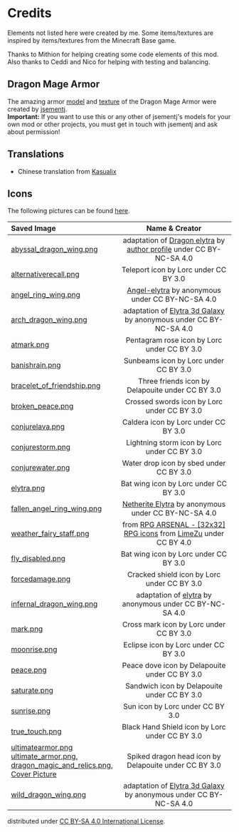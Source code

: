 # Credits
Elements not listed here were created by me. Some items/textures are inspired by items/textures from the Minecraft Base game.

Thanks to Mithion for helping creating some code elements of this mod. Also thanks to Ceddi and Nico for helping with testing and balancing.

## Dragon Mage Armor
The amazing armor [model](/src/main/resources/assets/dragonmagicandrelics/geo/dragon_mage_armor.geo.json) 
and [texture](/src/main/resources/assets/dragonmagicandrelics/textures/models/armor/infernal_dragon_mage_armor_texture.png) 
of the Dragon Mage Armor were created by [jsementj](https://www.reddit.com/user/jsementj/).
<br>__Important:__ If you want to use this or any other of jsementj's models for your own mod or other projects, you must get in touch with jsementj and ask about permission!

## Translations
- Chinese translation from [Kasualix](https://github.com/Joh0210/DragonMagicAndRelics/commits?author=Kasualix)

## Icons
The following pictures can be found [here](https://game-icons.net). 
  

| Saved Image                                                                                                                                                                                                                                                                                                                              |                                                                                              Name & Creator                                                                                               | 
|:-----------------------------------------------------------------------------------------------------------------------------------------------------------------------------------------------------------------------------------------------------------------------------------------------------------------------------------------|:---------------------------------------------------------------------------------------------------------------------------------------------------------------------------------------------------------:|
| [abyssal_dragon_wing.png](/src/main/resources/assets/dragonmagicandrelics/textures/models/armor/abyssal_dragon_wing.png)                                                                                                                                                                                                                 | adaptation of [Dragon elytra](https://minecraft.novaskin.me/skin/1118213321/Dragon-elytra) by [author profile](https://minecraft.novaskin.me/gallery/profile/102225959245460772812) under CC BY-NC-SA 4.0 |
| [alternativerecall.png](/src/main/resources/assets/dragonmagicandrelics/textures/spell/component/alternativerecall.png)                                                                                                                                                                                                                  |                                                                                   Teleport icon by Lorc under CC BY 3.0                                                                                   |
| [angel_ring_wing.png](/src/main/resources/assets/dragonmagicandrelics/textures/models/angel_ring_wing.png)                                                                                                                                                                                                                               |                                               [Angel-elytra](https://minecraft.novaskin.me/skin/4915913041/Angel-elytra) by anonymous under CC BY-NC-SA 4.0                                               |
| [arch_dragon_wing.png](/src/main/resources/assets/dragonmagicandrelics/textures/models/armor/arch_dragon_wing.png)                                                                                                                                                                                                                       |                                    adaptation of [Elytra 3d Galaxy](https://minecraft.novaskin.me/skin/2044903065/Elytra-3d-Galaxy) by anonymous under CC BY-NC-SA 4.0                                    |
| [atmark.png](/src/main/resources/assets/dragonmagicandrelics/textures/spell/shape/atmark.png)                                                                                                                                                                                                                                            |                                                                                Pentagram rose icon by Lorc under CC BY 3.0                                                                                |
| [banishrain.png](/src/main/resources/assets/dragonmagicandrelics/textures/spell/component/banishrain.png)                                                                                                                                                                                                                                |                                                                                   Sunbeams icon by Lorc under CC BY 3.0                                                                                   |
| [bracelet_of_friendship.png](/src/main/resources/assets/dragonmagicandrelics/textures/gui/bracelet_of_friendship.png)                                                                                                                                                                                                                    |                                                                             Three friends icon by Delapouite under CC BY 3.0                                                                              |
| [broken_peace.png](/src/main/resources/assets/dragonmagicandrelics/textures/mob_effect/broken_peace.png)                                                                                                                                                                                                                                 |                                                                                Crossed swords icon by Lorc under CC BY 3.0                                                                                |
| [conjurelava.png](/src/main/resources/assets/dragonmagicandrelics/textures/spell/component/conjurelava.png)                                                                                                                                                                                                                              |                                                                                   Caldera icon by Lorc under CC BY 3.0                                                                                    |
| [conjurestorm.png](/src/main/resources/assets/dragonmagicandrelics/textures/spell/component/conjurestorm.png)                                                                                                                                                                                                                            |                                                                               Lightning storm icon by Lorc under CC BY 3.0                                                                                |
| [conjurewater.png](/src/main/resources/assets/dragonmagicandrelics/textures/spell/component/conjurewater.png)                                                                                                                                                                                                                            |                                                                                  Water drop icon by sbed under CC BY 3.0                                                                                  |
| [elytra.png](src/main/resources/assets/dragonmagicandrelics/textures/mob_effect/elytra.png)                                                                                                                                                                                                                                              |                                                                                   Bat wing icon by Lorc under CC BY 3.0                                                                                   |
| [fallen_angel_ring_wing.png](/src/main/resources/assets/dragonmagicandrelics/textures/models/fallen_angel_ring_wing.png)                                                                                                                                                                                                                 |                                           [Netherite Elytra](https://minecraft.novaskin.me/skin/4317373181/Netherite-Elytra) by anonymous under CC BY-NC-SA 4.0                                           |
| [weather_fairy_staff.png](/src/main/resources/assets/dragonmagicandrelics/textures/item/weather_fairy_staff.png)                                                                                                                                                                                                                         |                                     from [RPG ARSENAL - [32x32] RPG icons](https://limezu.itch.io/rpg-arsenal) from [LimeZu](https://limezu.itch.io) under CC BY 4.0                                      |
| [fly_disabled.png](src/main/resources/assets/dragonmagicandrelics/textures/mob_effect/fly_disabled.png)                                                                                                                                                                                                                                  |                                                                                   Bat wing icon by Lorc under CC BY 3.0                                                                                   |
| [forcedamage.png](/src/main/resources/assets/dragonmagicandrelics/textures/spell/component/forcedamage.png)                                                                                                                                                                                                                              |                                                                                Cracked shield icon by Lorc under CC BY 3.0                                                                                |
| [infernal_dragon_wing.png](/src/main/resources/assets/dragonmagicandrelics/textures/models/armor/infernal_dragon_wing.png)                                                                                                                                                                                                               |                                              adaptation of [elytra](https://minecraft.novaskin.me/skin/5012153940/elytra) by anonymous under CC BY-NC-SA 4.0                                              |
| [mark.png](/src/main/resources/assets/dragonmagicandrelics/textures/spell/component/mark.png)                                                                                                                                                                                                                                            |                                                                                  Cross mark icon by Lorc under CC BY 3.0                                                                                  |
| [moonrise.png](/src/main/resources/assets/dragonmagicandrelics/textures/spell/component/moonrise.png)                                                                                                                                                                                                                                    |                                                                                   Eclipse icon by Lorc under CC BY 3.0                                                                                    |
| [peace.png](/src/main/resources/assets/dragonmagicandrelics/textures/mob_effect/peace.png)                                                                                                                                                                                                                                               |                                                                               Peace dove icon by Delapouite under CC BY 3.0                                                                               |
| [saturate.png](/src/main/resources/assets/dragonmagicandrelics/textures/spell/component/saturate.png)                                                                                                                                                                                                                                    |                                                                                Sandwich icon by Delapouite under CC BY 3.0                                                                                |
| [sunrise.png](/src/main/resources/assets/dragonmagicandrelics/textures/spell/component/sunrise.png)                                                                                                                                                                                                                                      |                                                                                     Sun icon by Lorc under CC BY 3.0                                                                                      |
| [true_touch.png](/src/main/resources/assets/dragonmagicandrelics/textures/spell/shape/true_touch.png)                                                                                                                                                                                                                                    |                                                                              Black Hand Shield icon by Lorc under CC BY 3.0                                                                               |
| [ultimatearmor.png](/src/main/resources/assets/dragonmagicandrelics/textures/spell/component/ultimatearmor.png)<br>   [ultimate_armor.png,](/src/main/resources/assets/dragonmagicandrelics/textures/mob_effect/ultimate_armor.png)<br>[dragon_magic_and_relics.png,<br/>Cover Picture](/src/main/resources/dragon_magic_and_relics.png) |                                                                           Spiked dragon head icon by Delapouite under CC BY 3.0                                                                           |
| [wild_dragon_wing.png](/src/main/resources/assets/dragonmagicandrelics/textures/models/armor/wild_dragon_wing.png)                                                                                                                                                                                                                       |                                    adaptation of [Elytra 3d Galaxy](https://minecraft.novaskin.me/skin/2044903065/Elytra-3d-Galaxy) by anonymous under CC BY-NC-SA 4.0                                    |



distributed under [CC BY-SA 4.0 International License](https://creativecommons.org/licenses/by-sa/4.0/).

